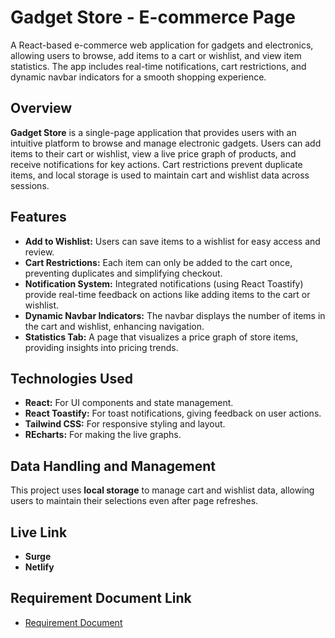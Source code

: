 # Gadget Store - E-commerce Page

A React-based e-commerce web application for gadgets and electronics, allowing users to browse, add items to a cart or wishlist, and view item statistics. The app includes real-time notifications, cart restrictions, and dynamic navbar indicators for a smooth shopping experience.

## Overview

**Gadget Store** is a single-page application that provides users with an intuitive platform to browse and manage electronic gadgets. Users can add items to their cart or wishlist, view a live price graph of products, and receive notifications for key actions. Cart restrictions prevent duplicate items, and local storage is used to maintain cart and wishlist data across sessions.

## Features

- **Add to Wishlist:** Users can save items to a wishlist for easy access and review.
- **Cart Restrictions:** Each item can only be added to the cart once, preventing duplicates and simplifying checkout.
- **Notification System:** Integrated notifications (using React Toastify) provide real-time feedback on actions like adding items to the cart or wishlist.
- **Dynamic Navbar Indicators:** The navbar displays the number of items in the cart and wishlist, enhancing navigation.
- **Statistics Tab:** A page that visualizes a price graph of store items, providing insights into pricing trends.

## Technologies Used

- **React:** For UI components and state management.
- **React Toastify:** For toast notifications, giving feedback on user actions.
- **Tailwind CSS:** For responsive styling and layout.
- **REcharts:** For making the live graphs.

## Data Handling and Management

This project uses **local storage** to manage cart and wishlist data, allowing users to maintain their selections even after page refreshes.

## Live Link

- **Surge**
- **Netlify**

## Requirement Document Link

- [Requirement Document](REQUIREMENT.pdf)
